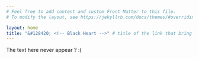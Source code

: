 ```yaml
---
# Feel free to add content and custom Front Matter to this file.
# To modify the layout, see https://jekyllrb.com/docs/themes/#overriding-theme-defaults

layout: home
title: "&#128420; <!-- Black Heart -->" # title of the link that bring you to the page
---
```


The text here never appear ? :(

